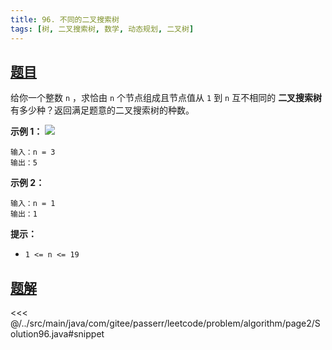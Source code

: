 ```yaml
---
title: 96. 不同的二叉搜索树
tags: [树, 二叉搜索树, 数学, 动态规划, 二叉树]
---
```



## [题目](https://leetcode.cn/problems/unique-binary-search-trees/)
给你一个整数 `n` ，求恰由 `n` 个节点组成且节点值从 `1` 到 `n` 互不相同的 **二叉搜索树** 有多少种？返回满足题意的二叉搜索树的种数。

**示例 1：**
![](https://assets.leetcode.com/uploads/2021/01/18/uniquebstn3.jpg)

```
输入：n = 3
输出：5
```

**示例 2：**

```
输入：n = 1
输出：1
```

**提示：**

* `1 <= n <= 19`


## [题解](https://github.com/PasseRR/JavaLeetCode/blob/master/src/main/java/com/gitee/passerr/leetcode/problem/algorithm/page2/Solution96.java)

<<< @/../src/main/java/com/gitee/passerr/leetcode/problem/algorithm/page2/Solution96.java#snippet
